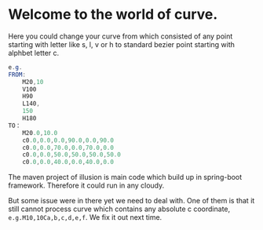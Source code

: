 # Welcome to the world of curve.
Here you could change your curve from which consisted of any point starting with letter like s, l, v or h to standard bezier point starting with alphbet letter c.

```java
e.g.
FROM:
	M20,10
	V100
	H90
	L140,
	150
	H180
TO：
	M20.0,10.0
	c0.0,0.0,0.0,90.0,0.0,90.0
	c0.0,0.0,70.0,0.0,70.0,0.0
	c0.0,0.0,50.0,50.0,50.0,50.0
	c0.0,0.0,40.0,0.0,40.0,0.0
```



The maven project of illusion is main code which build up in spring-boot framework. Therefore it could run in any cloudy. 



But some issue were in there yet we need to deal with. One of them is that it still cannot process curve which contains any absolute c coordinate, ``e.g.M10,10Ca,b,c,d,e,f``. We fix it out next time.



